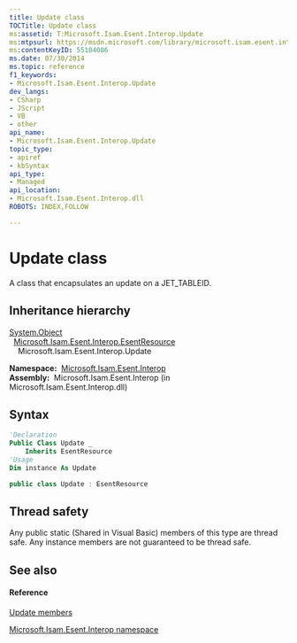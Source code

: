 ```yaml
---
title: Update class
TOCTitle: Update class
ms:assetid: T:Microsoft.Isam.Esent.Interop.Update
ms:mtpsurl: https://msdn.microsoft.com/library/microsoft.isam.esent.interop.update(v=EXCHG.10)
ms:contentKeyID: 55104086
ms.date: 07/30/2014
ms.topic: reference
f1_keywords:
- Microsoft.Isam.Esent.Interop.Update
dev_langs:
- CSharp
- JScript
- VB
- other
api_name: 
- Microsoft.Isam.Esent.Interop.Update
topic_type: 
- apiref
- kbSyntax
api_type: 
- Managed
api_location: 
- Microsoft.Isam.Esent.Interop.dll
ROBOTS: INDEX,FOLLOW

---
```


# Update class

A class that encapsulates an update on a JET_TABLEID.

## Inheritance hierarchy

[System.Object](/dotnet/api/system.object)  
  [Microsoft.Isam.Esent.Interop.EsentResource](./esentresource-class.md)  
    Microsoft.Isam.Esent.Interop.Update  

**Namespace:**  [Microsoft.Isam.Esent.Interop](./microsoft.isam.esent.interop-namespace.md)  
**Assembly:**  Microsoft.Isam.Esent.Interop (in Microsoft.Isam.Esent.Interop.dll)

## Syntax

``` vb
'Declaration
Public Class Update _
    Inherits EsentResource
'Usage
Dim instance As Update
```

``` csharp
public class Update : EsentResource
```

## Thread safety

Any public static (Shared in Visual Basic) members of this type are thread safe. Any instance members are not guaranteed to be thread safe.

## See also

#### Reference

[Update members](./update-members.md)

[Microsoft.Isam.Esent.Interop namespace](./microsoft.isam.esent.interop-namespace.md)
